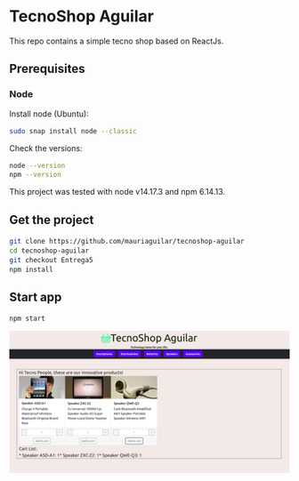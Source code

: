 # TecnoShop Aguilar

This repo contains a simple tecno shop based on ReactJs.
## Prerequisites

### Node
Install node (Ubuntu):
```bash
sudo snap install node --classic
```
Check the versions:
```bash
node --version
npm --version
```
This project was tested with node v14.17.3 and npm 6.14.13.

## Get the project

```bash
git clone https://github.com/mauriaguilar/tecnoshop-aguilar
cd tecnoshop-aguilar
git checkout Entrega5
npm install
```

## Start app

```bash
npm start
```
![capture.png](capture.png)
